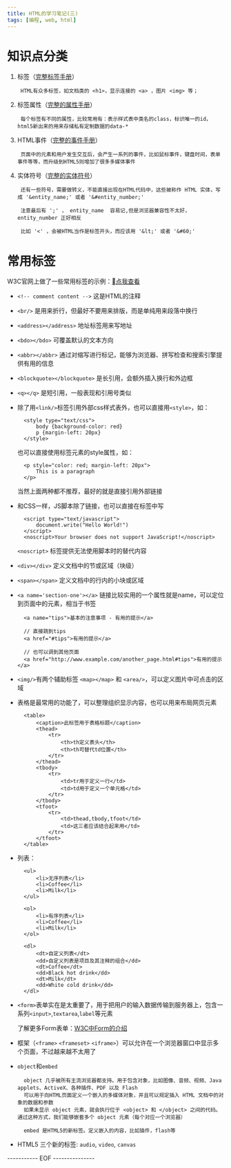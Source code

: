 ```yaml
---
title: HTML的学习笔记(三)
tags: [编程, web, html]
---
```


# 知识点分类
1. 标签（[完整标签手册](http://www.w3school.com.cn/tags/html_ref_byfunc.asp)）

        HTML有众多标签，如文档类的 <h1>，显示连接的 <a> ，图片 <img> 等；

2. 标签属性（[完整的属性手册](http://www.w3school.com.cn/tags/html_ref_standardattributes.asp)）

        每个标签有不同的属性，比较常用有：表示样式表中类名的class，标识唯一的id，html5新出来的用来存储私有定制数据的data-*

3. HTML事件（[完整的事件手册](http://www.w3school.com.cn/tags/html_ref_eventattributes.asp)）

        页面中的元素和用户发生交互后，会产生一系列的事件，比如鼠标事件，键盘时间，表单事件等等，而升级到HTML5则增加了很多多媒体事件

4. 实体符号（[完整的实体符号](http://www.w3school.com.cn/tags/html_ref_entities.html)）

        还有一些符号，需要做转义，不能直接出现在HTML代码中，这些被称作 HTML 实体，写成 '&entity_name;' 或者 '&#entity_number;'

        注意最后有 ';' ， entity_name  容易记,但是浏览器兼容性不太好， entity_number 正好相反

        比如 '<' ，会被HTML当作是标签开头，而应该用 '&lt;' 或者 '&#60;'


<!--more-->

# 常用标签

W3C官网上做了一些常用标签的示例：[点我查看](http://www.w3school.com.cn/html/html_quick.asp)

- `<!-- comment content -->` 这是HTML的注释

- `<br/>` 是用来折行，但最好不要用来排版，而是单纯用来段落中换行

- `<address></address>` 地址标签用来写地址

- `<bdo></bdo>` 可覆盖默认的文本方向

- `<abbr></abbr>` 通过对缩写进行标记，能够为浏览器、拼写检查和搜索引擎提供有用的信息

- `<blockquote></blockquote>` 是长引用，会额外插入换行和外边框

- `<q></q>` 是短引用，一般表现和引用号类似

- 除了用`<link/>`标签引用外部css样式表外，也可以直接用`<style>`，如：

        <style type="text/css">
            body {background-color: red}
            p {margin-left: 20px}
        </style>

    也可以直接使用标签元素的style属性，如：

        <p style="color: red; margin-left: 20px">
            This is a paragraph
        </p>

    当然上面两种都不推荐，最好的就是直接引用外部链接

- 和CSS一样，JS脚本除了链接，也可以直接在标签中写

        <script type="text/javascript">
            document.write("Hello World!")
        </script>
        <noscript>Your browser does not support JavaScript!</noscript>

    `<noscript>` 标签提供无法使用脚本时的替代内容

- `<div></div>` 定义文档中的节或区域（块级）

- `<span></span>` 定义文档中的行内的小块或区域

- `<a name='section-one'></a>` 链接比较实用的一个属性就是name，可以定位到页面中的元素，相当于书签

        <a name="tips">基本的注意事项 - 有用的提示</a>

        // 直接跳到tips
        <a href="#tips">有用的提示</a>

        // 也可以调到其他页面
        <a href="http://www.example.com/another_page.html#tips">有用的提示</a>

- `<img/>`有两个辅助标签 `<map></map>` 和 `<area/>`，可以定义图片中可点击的区域

- 表格是最常用的功能了，可以整理组织显示内容，也可以用来布局网页元素

        <table>
            <caption>此标签用于表格标题</caption>
            <thead>
                <tr>
                    <th>th定义表头</th>
                    <th>th可替代td位置</th>
                </tr>
            </thead>
            <tbody>
                <tr>
                    <td>tr用于定义一行</td>
                    <td>td用于定义一个单元格</td>
                </tr>
            </tbody>
            <tfoot>
                <tr>
                    <td>thead,tbody,tfoot</td>
                    <td>这三者应该结合起来用</td>
                </tr>
            </tfoot>
        </table>

- 列表：

        <ul>
            <li>无序列表</li>
            <li>Coffee</li>
            <li>Milk</li>
        </ul>

        <ol>
            <li>有序列表</li>
            <li>Coffee</li>
            <li>Milk</li>
        </ol>

        <dl>
            <dt>自定义列表</dt>
            <dd>自定义列表是项目及其注释的组合</dd>
            <dt>Coffee</dt>
            <dd>Black hot drink</dd>
            <dt>Milk</dt>
            <dd>White cold drink</dd>
        </dl>

- `<form>`表单实在是太重要了，用于把用户的输入数据传输到服务器上，包含一系列`<input>`,`textarea`,`label`等元素

    了解更多Form表单：[W3C中Form的介绍](http://www.w3school.com.cn/html/html_forms.asp)

- 框架（`<frame>` `<frameset>` `<iframe>`）可以允许在一个浏览器窗口中显示多个页面，不过越来越不太用了

- `object`和`embed`

        object 几乎被所有主流浏览器都支持。用于包含对象，比如图像、音频、视频、Java applets、ActiveX、各种插件、PDF 以及 Flash
        可以用于向HTML页面定义一个嵌入的多媒体对象，并且可以规定插入 HTML 文档中的对象的数据和参数
        如果未显示 object 元素，就会执行位于 <object> 和 </object> 之间的代码。通过这种方式，我们能够嵌套多个 object 元素（每个对应一个浏览器）

        embed 是HTML5的新标签。定义嵌入的内容，比如插件，flash等

- HTML5 三个新的标签: `audio`, `video`, `canvas`

----------- EOF ---------------
